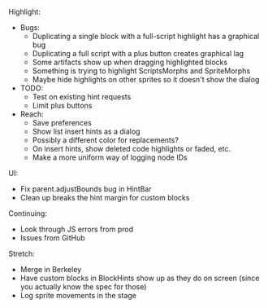 Highlight:
* Bugs:
  * Duplicating a single block with a full-script highlight has a graphical bug
  * Duplicating a full script with a plus button creates graphical lag
  * Some artifacts show up when dragging highlighted blocks
  * Something is trying to highlight ScriptsMorphs and SpriteMorphs
  * Maybe hide highlights on other sprites so it doesn't show the dialog
* TODO:
  * Test on existing hint requests
  * Limit plus buttons
* Reach:
  * Save preferences
  * Show list insert hints as a dialog
  * Possibly a different color for replacements?
  * On insert hints, show deleted code highlights or faded, etc.
  * Make a more uniform way of logging node IDs

UI:
* Fix parent.adjustBounds bug in HintBar
* Clean up breaks the hint margin for custom blocks

Continuing:
* Look through JS errors from prod
* Issues from GitHub

Stretch:
* Merge in Berkeley
* Have custom blocks in BlockHints show up as they do on screen (since you
actually know the spec for those)
* Log sprite movements in the stage

